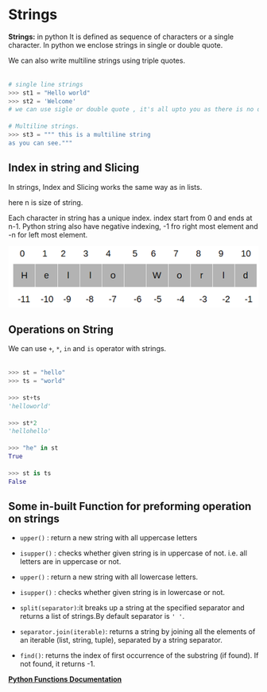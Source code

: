 # Strings

**Strings:** in python It is defined as sequence of characters or a single character. In python we enclose strings in single or double quote.

We can also write multiline strings using triple quotes.

```python

# single line strings
>>> st1 = "Hello world"
>>> st2 = 'Welcome'
# we can use sigle or double quote , it's all upto you as there is no difference.

# Multiline strings.
>>> st3 = """ this is a multiline string
as you can see."""

```

## Index in string and Slicing

In strings, Index and Slicing works the same way as in lists.

here n is size of string.

Each character in string has a unique index. index start from 0 and ends at n-1.
Python  string also have negative indexing, -1 fro right most element and -n for left most element.

![image](img/1.png)

## Operations on String

We can use `+`, `*`, `in` and `is` operator with strings.

```python

>>> st = "hello"
>>> ts = "world"

>>> st+ts
'helloworld'

>>> st*2
'hellohello'

>>> "he" in st
True

>>> st is ts
False

```

## Some in-built Function for preforming operation on strings

- `upper()` : return a new string with all uppercase letters

- `isupper()` : checks whether given string is in uppercase of not. i.e. all letters are in uppercase or not.

- `upper()` : return a new string with all lowercase letters.

- `isupper()` : checks whether given string is in lowercase or not.

- `split(separator)`:it breaks up a string at the specified separator and returns a list of strings.By default separator is `' '`.

- `separator.join(iterable)`: returns a string by joining all the elements of an iterable (list, string, tuple), separated by a string separator.

- `find()`: returns the index of first occurrence of the substring (if found). If not found, it returns -1.

**[Python Functions Documentation](https://docs.python.org/3/library/stdtypes.html#string-methods)**
